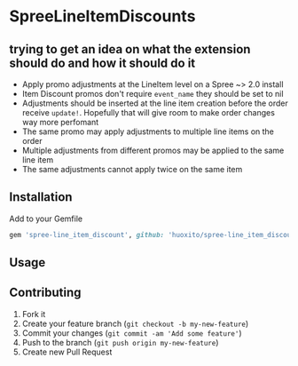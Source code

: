 # SpreeLineItemDiscounts

## trying to get an idea on what the extension should do and how it should do it

* Apply promo adjustments at the LineItem level on a Spree ~> 2.0 install
* Item Discount promos don't require `event_name` they should be set to nil
* Adjustments should be inserted at the line item creation before the order
  receive `update!`. Hopefully that will give room to make order changes way more
  perfomant
* The same promo may apply adjustments to multiple line items on the order
* Multiple adjustments from different promos may be applied to the same line item
* The same adjustments cannot apply twice on the same item

## Installation

Add to your Gemfile

```ruby
gem 'spree-line_item_discount', github: 'huoxito/spree-line_item_discount'
```

## Usage

## Contributing

1. Fork it
2. Create your feature branch (`git checkout -b my-new-feature`)
3. Commit your changes (`git commit -am 'Add some feature'`)
4. Push to the branch (`git push origin my-new-feature`)
5. Create new Pull Request
